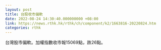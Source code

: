 ```yaml
---
layout: post
title: 台股收市偏軟
date: 2022-08-24 14:30:40.000000000 +08:00
link: https://news.rthk.hk/rthk/ch/component/k2/1663816-20220824.htm
categories: rthk
---
```


台灣股市偏軟。加權指數收市報15069點，跌26點。
